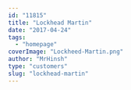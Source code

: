 ```yaml
---
id: "11815"
title: "Lockhead Martin"
date: "2017-04-24"
tags:
  - "homepage"
coverImage: "Lockheed-Martin.png"
author: "MrHinsh"
type: "customers"
slug: "lockhead-martin"
---
```

